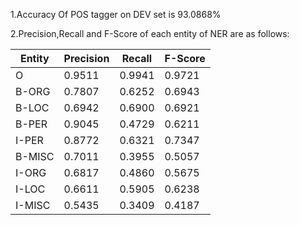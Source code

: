 1.Accuracy Of POS tagger on DEV set is 93.0868%

2.Precision,Recall and F-Score of each entity of NER are as follows:

Entity | Precision | Recall | F-Score
-------|-----------|--------|------------------
O      | 0.9511	   | 0.9941 | 0.9721
B-ORG  | 0.7807	   | 0.6252	| 0.6943
B-LOC  | 0.6942	   | 0.6900 | 0.6921
B-PER  | 0.9045    | 0.4729 | 0.6211
I-PER  | 0.8772    | 0.6321 | 0.7347
B-MISC | 0.7011    | 0.3955 | 0.5057
I-ORG  | 0.6817    | 0.4860 | 0.5675
I-LOC  | 0.6611    | 0.5905 | 0.6238
I-MISC | 0.5435    | 0.3409 | 0.4187	   